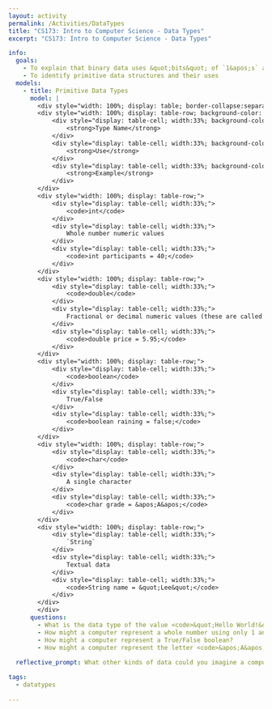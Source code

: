 ```yaml
---
layout: activity
permalink: /Activities/DataTypes
title: "CS173: Intro to Computer Science - Data Types"
excerpt: "CS173: Intro to Computer Science - Data Types"

info:
  goals: 
    - To explain that binary data uses &quot;bits&quot; of `1&apos;s` and `0&apos;s` to represent data of various types, both numeric and textual
    - To identify primitive data structures and their uses
  models:
    - title: Primitive Data Types
      model: |
        <div style="width: 100%; display: table; border-collapse:separate; border-spacing:5px;">
        <div style="width: 100%; display: table-row; background-color: black; color: white;">
            <div style="display: table-cell; width:33%; background-color: black; color: white;">
                <strong>Type Name</strong>
            </div>
            <div style="display: table-cell; width:33%; background-color: black; color: white;">
                <strong>Use</strong>
            </div>
            <div style="display: table-cell; width:33%; background-color: black; color: white;">
                <strong>Example</strong>
            </div>
        </div>
        <div style="width: 100%; display: table-row;">
            <div style="display: table-cell; width:33%;">
                <code>int</code>
            </div>
            <div style="display: table-cell; width:33%;">
                Whole number numeric values
            </div>
            <div style="display: table-cell; width:33%;">
                <code>int participants = 40;</code>
            </div>
        </div>    
        <div style="width: 100%; display: table-row;">
            <div style="display: table-cell; width:33%;">
                <code>double</code>
            </div>
            <div style="display: table-cell; width:33%;">
                Fractional or decimal numeric values (these are called "floating point" values)
            </div>
            <div style="display: table-cell; width:33%;">
                <code>double price = 5.95;</code>
            </div>
        </div>        
        <div style="width: 100%; display: table-row;">
            <div style="display: table-cell; width:33%;">
                <code>boolean</code>
            </div>
            <div style="display: table-cell; width:33%;">
                True/False
            </div>
            <div style="display: table-cell; width:33%;">
                <code>boolean raining = false;</code>
            </div>
        </div>  
        <div style="width: 100%; display: table-row;">
            <div style="display: table-cell; width:33%;">
                <code>char</code>
            </div>
            <div style="display: table-cell; width:33%;">
                A single character
            </div>
            <div style="display: table-cell; width:33%;">
                <code>char grade = &apos;A&apos;</code>
            </div>
        </div>     
        <div style="width: 100%; display: table-row;">
            <div style="display: table-cell; width:33%;">
                `String`
            </div>
            <div style="display: table-cell; width:33%;">
                Textual data
            </div>
            <div style="display: table-cell; width:33%;">
                <code>String name = &quot;Lee&quot;</code>
            </div>
        </div>       
        </div>
      questions:
        - What is the data type of the value <code>&quot;Hello World!&quot;</code>?
        - How might a computer represent a whole number using only 1 and 0 digits?  How do you use the decimal digits 0 through 9 to represent all whole numbers?
        - How might a computer represent a True/False boolean?
        - How might a computer represent the letter <code>&apos;A&apos;</code> or the word <code>&quot;Hi!&quot;</code>?
    
  reflective_prompt: What other kinds of data could you imagine a computer representing?

tags:
  - datatypes
  
---
```



